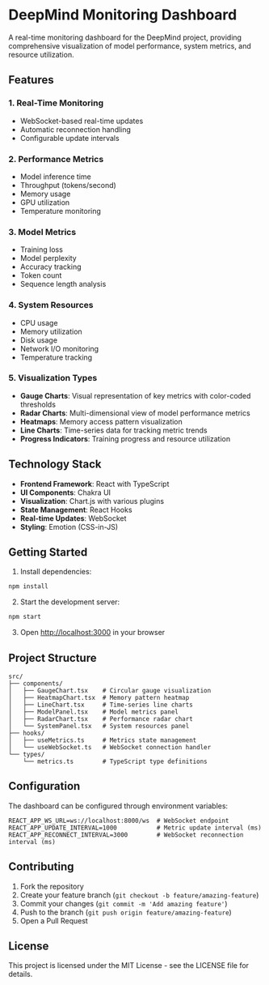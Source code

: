 # DeepMind Monitoring Dashboard

A real-time monitoring dashboard for the DeepMind project, providing comprehensive visualization of model performance, system metrics, and resource utilization.

## Features

### 1. Real-Time Monitoring
- WebSocket-based real-time updates
- Automatic reconnection handling
- Configurable update intervals

### 2. Performance Metrics
- Model inference time
- Throughput (tokens/second)
- Memory usage
- GPU utilization
- Temperature monitoring

### 3. Model Metrics
- Training loss
- Model perplexity
- Accuracy tracking
- Token count
- Sequence length analysis

### 4. System Resources
- CPU usage
- Memory utilization
- Disk usage
- Network I/O monitoring
- Temperature tracking

### 5. Visualization Types
- **Gauge Charts**: Visual representation of key metrics with color-coded thresholds
- **Radar Charts**: Multi-dimensional view of model performance metrics
- **Heatmaps**: Memory access pattern visualization
- **Line Charts**: Time-series data for tracking metric trends
- **Progress Indicators**: Training progress and resource utilization

## Technology Stack

- **Frontend Framework**: React with TypeScript
- **UI Components**: Chakra UI
- **Visualization**: Chart.js with various plugins
- **State Management**: React Hooks
- **Real-time Updates**: WebSocket
- **Styling**: Emotion (CSS-in-JS)

## Getting Started

1. Install dependencies:
```bash
npm install
```

2. Start the development server:
```bash
npm start
```

3. Open [http://localhost:3000](http://localhost:3000) in your browser

## Project Structure

```
src/
├── components/
│   ├── GaugeChart.tsx    # Circular gauge visualization
│   ├── HeatmapChart.tsx  # Memory pattern heatmap
│   ├── LineChart.tsx     # Time-series line charts
│   ├── ModelPanel.tsx    # Model metrics panel
│   ├── RadarChart.tsx    # Performance radar chart
│   └── SystemPanel.tsx   # System resources panel
├── hooks/
│   ├── useMetrics.ts     # Metrics state management
│   └── useWebSocket.ts   # WebSocket connection handler
└── types/
    └── metrics.ts        # TypeScript type definitions
```

## Configuration

The dashboard can be configured through environment variables:

```env
REACT_APP_WS_URL=ws://localhost:8000/ws  # WebSocket endpoint
REACT_APP_UPDATE_INTERVAL=1000           # Metric update interval (ms)
REACT_APP_RECONNECT_INTERVAL=3000        # WebSocket reconnection interval (ms)
```

## Contributing

1. Fork the repository
2. Create your feature branch (`git checkout -b feature/amazing-feature`)
3. Commit your changes (`git commit -m 'Add amazing feature'`)
4. Push to the branch (`git push origin feature/amazing-feature`)
5. Open a Pull Request

## License

This project is licensed under the MIT License - see the LICENSE file for details.

